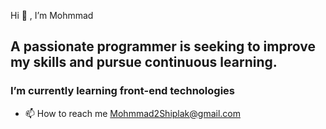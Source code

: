  Hi 👋 , I’m Mohmmad
 ## A passionate programmer is seeking to improve my skills and pursue continuous learning.
 ### I’m currently learning front-end technologies
- 📫 How to reach me Mohmmad2Shiplak@gmail.com


<!---
MohmmadShiplak/MohmmadShiplak is a ✨ special ✨ repository because its `README.md` (this file) appears on your GitHub profile.
You can click the Preview link to take a look at your changes.
--->
